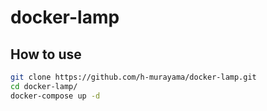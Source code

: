 # docker-lamp

## How to use

```bash
git clone https://github.com/h-murayama/docker-lamp.git
cd docker-lamp/
docker-compose up -d
```

